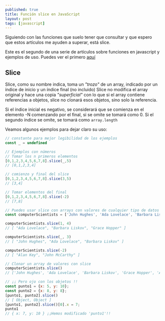 ```yaml
---
published: true
title: Función slice en JavaScript
layout: post
tags: [javascript] 
---
```


Siguiendo con las funciones que suelo tener que consultar y que espero que estos artículos me ayuden a superar, está slice.

Este es el segundo de una serie de artículos sobre funciones en javascript y ejemplos de uso. Puedes ver el primero [aquí](http://juanmirod.github.io/2017/07/19/javascript-split.html)

## Slice

Slice, como su nombre indica, toma un _"trozo"_ de un array, indicado por un índice de inicio y un índice final (no incluido) Slice no modifica el array original y hace una copia _"superficial"_ con lo que si el array contiene referencias a objetos, slice no clonará esos objetos, sino solo la referencia.

Si el índice inicial es negativo, se considerará que se comienza en el elemento -N comenzando por el final, si se omite se tomará como 0.
Si el segundo índice se omite, se tomará como `array.length`

Veamos algunos ejemplos para dejar claro su uso:

```javascript
// constante para mejor legibilidad de los ejemplos
const _ = undefined

// Ejemplos con números
// Tomar los n primeros elementos
[0,1,2,3,4,5,6,7,8].slice(_,5)
// [0,1,2,3,4]

// comienzo y final del slice
[0,1,2,3,4,5,6,7,8].slice(3,5)
// [3,4]

// Tomar elementos del final
[0,1,2,3,4,5,6,7,8].slice(-2)
// [7,8]

// Puedes usar slice con arrays con valores de cualquier tipo de datos escalar
const computerScientists = ['John Hughes', 'Ada Lovelace', 'Barbara Liskov', 'Grace Hopper', 'Alan Key', 'John McCarthy']

computerScientists.slice(1, 4)
// [ "Ada Lovelace", "Barbara Liskov", "Grace Hopper" ]

computerScientists.slice(_, 3)
// [ "John Hughes", "Ada Lovelace", "Barbara Liskov" ]

computerScientists.slice(-2)
// [ "Alan Key", "John McCarthy" ]

// Clonar un array de valores con slice
computerScientists.slice()
// ['John Hughes', 'Ada Lovelace', 'Barbara Liskov', 'Grace Hopper', 'Alan Key', 'John McCarthy']

// ¡¡ Pero ojo con los objetos !!
const punto1 = {x: 5, y: 10};
const punto2 = {x: 8, y: 8};
[punto1, punto2].slice()
// [ Object, Object ]
[punto1, punto2].slice()[0].x = 7;
punto1
// { x: 7, y: 10 } ¡¡Hemos modificado 'punto1'!!
```
